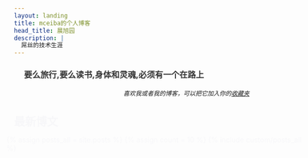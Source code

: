 ```yaml
---
layout: landing
title: mceiba的个人博客
head_title: 晨旭园
description: |
  屌丝的技术生涯
---
```


<div class="row" style="margin-bottom:20px;">
  <div class="span7" style="width:95%">
    <h3 style="margin-bottom:5px; margin-left:20px; color:#333333;">要么旅行,要么读书,身体和灵魂,必须有一个在路上</h3>
    <h6 align="right" style="font-size:12px; margin-right:8px">喜欢我或者我的博客，可以把它加入你的<a href="javascript:void(0)" onclick="window.external.AddFavorite(location.href, document.title)">收藏夹</a></h6>
  </div>
  <div class="span7 alert" style="width:575px;margin-right:10px;padding-right:20px;color:#F7F7F9">
    <h1 id="start-now" style="margin-left: 0px; margin-right: 0px; font-size: 22px;">最新博文</h1>
    <div style="margin-left:-15px">
    {% assign posts_all = site.posts %}
    {% assign count = 10 %}
    {% include custom/posts_all %}
  </div>
  </div>
  
</div>

